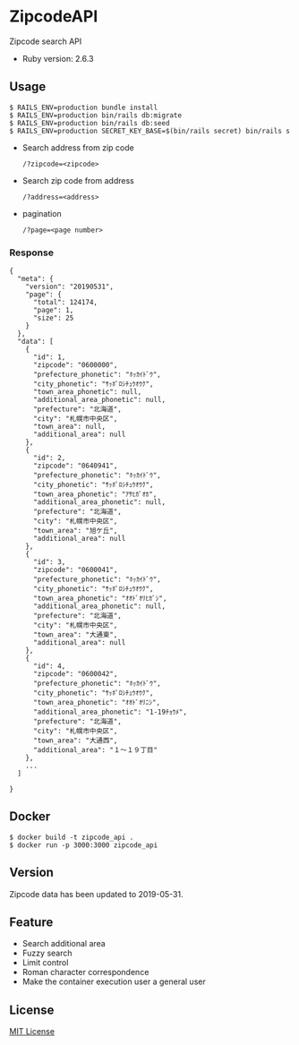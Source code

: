 # ZipcodeAPI

Zipcode search API

* Ruby version: 2.6.3

## Usage

```
$ RAILS_ENV=production bundle install
$ RAILS_ENV=production bin/rails db:migrate
$ RAILS_ENV=production bin/rails db:seed
$ RAILS_ENV=production SECRET_KEY_BASE=$(bin/rails secret) bin/rails s
```

* Search address from zip code
    ```
    /?zipcode=<zipcode>
    ```
* Search zip code from address
    ```
    /?address=<address>
    ```
* pagination
    ```
    /?page=<page number>
    ```

### Response

```
{
  "meta": {
    "version": "20190531",
    "page": {
      "total": 124174,
      "page": 1,
      "size": 25
    }
  },
  "data": [
    {
      "id": 1,
      "zipcode": "0600000",
      "prefecture_phonetic": "ﾎｯｶｲﾄﾞｳ",
      "city_phonetic": "ｻｯﾎﾟﾛｼﾁｭｳｵｳｸ",
      "town_area_phonetic": null,
      "additional_area_phonetic": null,
      "prefecture": "北海道",
      "city": "札幌市中央区",
      "town_area": null,
      "additional_area": null
    },
    {
      "id": 2,
      "zipcode": "0640941",
      "prefecture_phonetic": "ﾎｯｶｲﾄﾞｳ",
      "city_phonetic": "ｻｯﾎﾟﾛｼﾁｭｳｵｳｸ",
      "town_area_phonetic": "ｱｻﾋｶﾞｵｶ",
      "additional_area_phonetic": null,
      "prefecture": "北海道",
      "city": "札幌市中央区",
      "town_area": "旭ケ丘",
      "additional_area": null
    },
    {
      "id": 3,
      "zipcode": "0600041",
      "prefecture_phonetic": "ﾎｯｶｲﾄﾞｳ",
      "city_phonetic": "ｻｯﾎﾟﾛｼﾁｭｳｵｳｸ",
      "town_area_phonetic": "ｵｵﾄﾞｵﾘﾋｶﾞｼ",
      "additional_area_phonetic": null,
      "prefecture": "北海道",
      "city": "札幌市中央区",
      "town_area": "大通東",
      "additional_area": null
    },
    {
      "id": 4,
      "zipcode": "0600042",
      "prefecture_phonetic": "ﾎｯｶｲﾄﾞｳ",
      "city_phonetic": "ｻｯﾎﾟﾛｼﾁｭｳｵｳｸ",
      "town_area_phonetic": "ｵｵﾄﾞｵﾘﾆｼ",
      "additional_area_phonetic": "1-19ﾁｮｳﾒ",
      "prefecture": "北海道",
      "city": "札幌市中央区",
      "town_area": "大通西",
      "additional_area": "１～１９丁目"
    },
    ...
  ]

}
```

## Docker

```
$ docker build -t zipcode_api .
$ docker run -p 3000:3000 zipcode_api
```

## Version

Zipcode data has been updated to 2019-05-31.

## Feature

* Search additional area
* Fuzzy search
* Limit control
* Roman character correspondence
* Make the container execution user a general user

## License

[MIT License](https://opensource.org/licenses/MIT)
